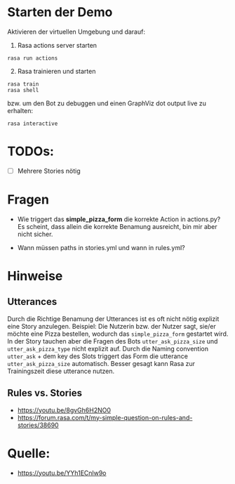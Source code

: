 # Starten der Demo

Aktivieren der virtuellen Umgebung und darauf:


1. Rasa actions server starten
```
rasa run actions
```

2. Rasa trainieren und starten
```
rasa train
rasa shell
```

bzw. um den Bot zu debuggen und einen GraphViz dot output live zu erhalten:
```
rasa interactive
```

# TODOs:
- [ ] Mehrere Stories nötig

# Fragen

- Wie triggert das **simple_pizza_form** die korrekte Action in actions.py? Es scheint,
  dass allein die korrekte Benamung ausreicht, bin mir aber nicht sicher.

- Wann müssen paths in stories.yml und wann in rules.yml?

# Hinweise

## Utterances

Durch die Richtige Benamung der Utterances ist es oft nicht nötig
explizit eine Story anzulegen. Beispiel:
Die Nutzerin bzw. der Nutzer sagt, sie/er möchte eine Pizza bestellen, wodurch das
```simple_pizza_form``` gestartet wird. In der Story tauchen aber
die Fragen des Bots ```utter_ask_pizza_size``` und ```utter_ask_pizza_type``` nicht
explizit auf. Durch die Naming convention ```utter_ask``` + dem key des Slots
triggert das Form die utterance ```utter_ask_pizza_size``` automatisch. Besser gesagt kann Rasa zur Trainingszeit diese
utterance nutzen. 

## Rules vs. Stories

- https://youtu.be/8gvGh6H2NO0
- https://forum.rasa.com/t/my-simple-question-on-rules-and-stories/38690


# Quelle:

- https://youtu.be/YYh1ECnlw9o